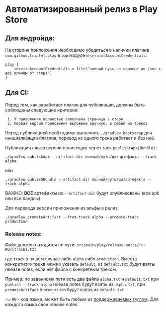 # Автоматизированный релиз в Play Store

## Для андройда:

На стороне приложения необходимо убедиться в наличии плагина `com.github.triplet.play`
в `app` модуле и `serviceAccountCredentials`:

```
play {
    serviceAccountCredentials = file("полный путь на сервере до json с api ключём от стора")
}
```

## Для CI:

Перед тем, как заработает плагин для публикации, должны быть соблюдены следующие критерии:

     1. У приложения полностью заполнена страница в сторе
     2. Первая версия приложения выложена вручную, в любой из треков
 
Перед публикацией необходимо выполнить ```./gradlew bootstrap``` для инициализации плагина, перевод из одного трека работает и без неё.

Публикация альфа версии происходит через таск `publish(Apk|Bundle)`:

``` ./gradlew publishApk --artifact-dir полный/путь/до/артефакта --track alpha ```

или

``` ./gradlew publishBundle --artifact-dir полный/путь/до/артефакта --track alpha ```

ВАЖНО:  **ВСЕ** артефакты из ```--artifact-dir``` будут опубликованы (все apk или все бандлы)

Для перевода версии приложения из альфы в релиз:

``` ./gradlew promoteArtifact --from-track alpha --promote-track production ```

### Release notes:

Файл должен находится по пути: `src/main/play/release-notes/ru-RU/[track].txt`

где `track` в нашем случае либо `alpha` либо `production`. Вместо конкретного трека можно указать `default`, из `default.txt`
будут взяты release notes, если нет файла с конкретным треком. 

Пример: по заданному пути есть два файла `alpha.txt` и `default.txt` при `publish --track alpha` release notes будут взяты из `alpha.txt`, при `promoteArtifact` в `production` будут взяты из `default.txt`

`ru-RU` - код языка, может быть любым из [поддерживаемых гуглом](https://support.google.com/googleplay/android-developer/answer/3125566). Для каждого языка свои release notes
